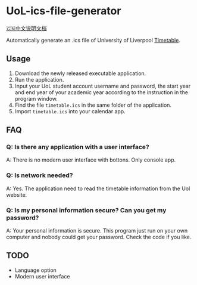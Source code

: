 # UoL-ics-file-generator
[🇨🇳中文说明文档](https://github.com/YunfangHou/UoL-ics-file-generator/blob/main/README-cn.md)

Automatically generate an .ics file of University of Liverpool [Timetable](https://timetables.liverpool.ac.uk).

## Usage
1. Download the newly released executable application.
2. Run the application.
3. Input your UoL student account username and password, the start year and end year of your academic year according to the instruction in the program window.
4. Find the file `timetable.ics` in the same folder of the application.
5. Import `timetable.ics` into your calendar app.

## FAQ
### Q: Is there any application with a user interface?
A: There is no modern user interface with bottons. Only console app.

### Q: Is network needed?
A: Yes. The application need to read the timetable information from the Uol website.

### Q: Is my personal information secure? Can you get my password?
A: Your personal information is secure. This program just run on your own computer and nobody could get your password. Check the code if you like.

## TODO
- Language option
- Modern user interface

